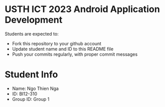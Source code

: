 # USTH ICT 2023 Android Application Development

Students are expected to:

- Fork this repository to your github account
- Update student name and ID to this README file
- Push your commits regularly, with proper commit messages

# Student Info

- Name: Ngo Thien Nga
- ID: BI12-310
- Group ID: Group 1
